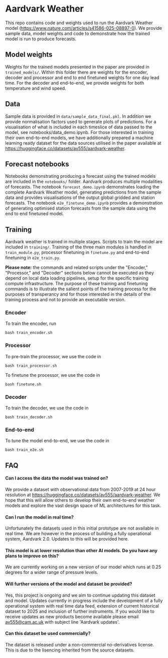 # Aardvark Weather

This repo contains code and weights used to run the Aardvark Weather model (https://www.nature.com/articles/s41586-025-08897-0). We provide sample data, model weights and code to demonstrate how the trained model is run to produce forecasts. 

## Model weights
Weights for the trained models presented in the paper are provided in `trained_models/`.
Within this folder there are weights for the encoder, decoder and processor and end to end finetuned weights for one day lead time.
For the decoder and end-to-end, we provide weights for both temperature and wind speed. 

## Data
Sample data is provided in `data/sample_data_final.pkl`. In addition we provide normalisation factors used to generate plots of predictions. For a visualisation of what is included in each timeslice of data passed to the model, see notebooks/data_demo.ipynb. For those interested in training their own end-to-end models, we have additionally prepared a machine learning ready dataset for the data sources utilised in the paper available at https://huggingface.co/datasets/av555/aardvark-weather. 

## Forecast notebooks
Notebooks demonstrating producing a forecast using the trained models are included in the `notebooks/` folder.
Aardvark produces multiple modalities of forecasts.
The notebook `forecast_demo.ipynb` demonstrates loading the complete Aardvark Weather model, generating predictions from the sample data and provides visualisations of the output global gridded and station forecasts.
The notebook `e2e_finetune_demo.ipynb` provides a demonstration of generating optimised station forecasts from the sample data using the end to end finetuned model.

## Training
Aardvark weather is trained in multiple stages.
Scripts to train the model are included in `training/`.
Training of the three main modules is handled in `train_module.py`, processor finetuning in `finetune.py` and end-to-end finetuning in `e2e_train.py`.

__Please note:__ the commands and related scripts under the "Encoder," "Processor," and "Decoder" sections below cannot be executed as they depend on local data loading pipelines, setup for the specific training compute infrastructure. The purpose of these training and finetuning commands is to illustrate the salient points of the training process for the purposes of transperancy and for those interested in the details of the training process and not to provide an executable version.

### Encoder
To train the encoder, run
```
bash train_encoder.sh
```

### Processor
To pre-train the processor, we use the code in
```
bash train_processor.sh
```

To finetune the processor, we use the code in
```
bash finetune.sh
```

### Decoder
To train the decoder, we use the code in
```
bash train_decoder.sh
```

### End-to-end
To tune the model end-to-end, we use the code in
```
bash train_e2e.sh
```
## FAQ

#### Can I access the data the model was trained on?
We provide a dataset with observational data from 2007-2019 at 24 hour resolution at https://huggingface.co/datasets/av555/aardvark-weather. We hope that this will allow others to develop their own end-to-end weather models and explore the vast design space of ML architectures for this task. 

#### Can I run the model in real time? 
Unfortunately the datasets used in this initial prototype are not available in real time. We are however in the process of building a fully operational system, Aardvark 2.0. Updates to this will be provided here.  

#### This model is at lower resolution than other AI models. Do you have any plans to improve on this?
We are currently working on a new version of our model which runs at 0.25 degrees for a wider range of pressure levels. 

#### Will further versions of the model and dataset be provided?

Yes, this project is ongoing and we aim to continue updating this dataset and model. Updates currently in progress include the development of a fully operational system with real time data feed, extension of current historical dataset to 2025 and inclusion of further instruments. If you would like to receive updates as new products become available please email av555@cam.ac.uk with subject line 'Aardvark updates'.

#### Can this dataset be used commercially?

The dataset is released under a non-commercial no-derivatives license. This is due to the lisencing inherited from the source datasets.

